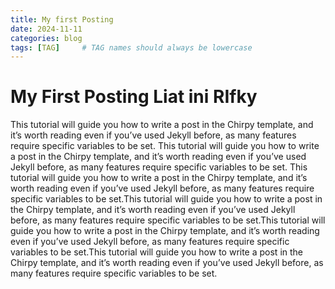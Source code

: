 ```yaml
---
title: My first Posting
date: 2024-11-11
categories: blog
tags: [TAG]     # TAG names should always be lowercase
---
```


# My First Posting Liat ini RIfky

This tutorial will guide you how to write a post in the Chirpy template, and it’s worth reading even if you’ve used Jekyll before, as many features require specific variables to be set.
This tutorial will guide you how to write a post in the Chirpy template, and it’s worth reading even if you’ve used Jekyll before, as many features require specific variables to be set.
This tutorial will guide you how to write a post in the Chirpy template, and it’s worth reading even if you’ve used Jekyll before, as many features require specific variables to be set.This tutorial will guide you how to write a post in the Chirpy template, and it’s worth reading even if you’ve used Jekyll before, as many features require specific variables to be set.This tutorial will guide you how to write a post in the Chirpy template, and it’s worth reading even if you’ve used Jekyll before, as many features require specific variables to be set.This tutorial will guide you how to write a post in the Chirpy template, and it’s worth reading even if you’ve used Jekyll before, as many features require specific variables to be set.
